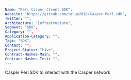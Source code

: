 ```yaml
---
Name: "Perl Casper Client SDK",
Website: "https://github.com/tqhuy2018/Casper-Perl-sdk",
Twitter: "",
Architecture: "Infrastructure",
Segment: "SDK",
Category: "",
Application-Category: "",
Tags: "SDK",
Contact: "",
Project-Status: "Live",
Contract-Hashes-Main: "",
Contract-Hashes-Test: "",
---
```

<!--lang:en--> 
Casper Perl SDK to interact with the Casper network
<!--lang:es--]
Casper Perl SDK para interactuar con la red Casper
<!--lang:de--]
Casper Perl SDK zur Interaktion mit dem Casper-Netzwerk
<!--lang:fr--]
Casper Perl SDK pour interagir avec le réseau Casper
<!--lang:pl--]
Casper Perl SDK do interakcji z siecią Casper
<!--lang:uk--]
Casper Perl SDK для взаємодії з мережею Casper
[!--lang:*-->

